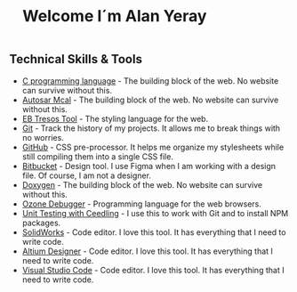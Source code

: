 <!--h1 without bottom border-->
<div id="user-content-toc">
  <ul align="left">
    <summary><h1 style="display: inline-block">Welcome I´m Alan Yeray</h1></summary>
  </ul>
</div>

## Technical Skills & Tools


- [C programming language](https://developer.mozilla.org/en-US/docs/Web/html) - The building block of the web. No website can survive without this.
- [Autosar Mcal](https://developer.mozilla.org/en-US/docs/Web/html) - The building block of the web. No website can survive without this.
- [EB Tresos Tool](https://developer.mozilla.org/en-US/docs/Web/css) - The styling language for the web.
- [Git](https://git-scm.com/) - Track the history of my projects. It allows me to break things with no worries.
- [GitHub](https://sass-lang.com/) - CSS pre-processor. It helps me organize my stylesheets while still compiling them into a single CSS file.
- [Bitbucket](https://www.figma.com/) - Design tool. I use Figma when I am working with a design file. Of course, I am not a designer.
- [Doxygen](https://developer.mozilla.org/en-US/docs/Web/html) - The building block of the web. No website can survive without this.
- [Ozone Debugger](https://developer.mozilla.org/en-US/docs/Web/javascript) - Programming language for the web browsers.
- [Unit Testing with Ceedling](https://learn.microsoft.com/en-us/powershell/) - I use this to work with Git and to install NPM packages.
- [SolidWorks](https://code.visualstudio.com/) - Code editor. I love this tool. It has everything that I need to write code.
- [Altium Designer](https://code.visualstudio.com/) - Code editor. I love this tool. It has everything that I need to write code.
- [Visual Studio Code](https://code.visualstudio.com/) - Code editor. I love this tool. It has everything that I need to write code.
